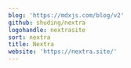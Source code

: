 ```yaml
---
blog: 'https://mdxjs.com/blog/v2'
github: shuding/nextra
logohandle: nextrasite
sort: nextra
title: Nextra
website: 'https://nextra.site/'
---
```

